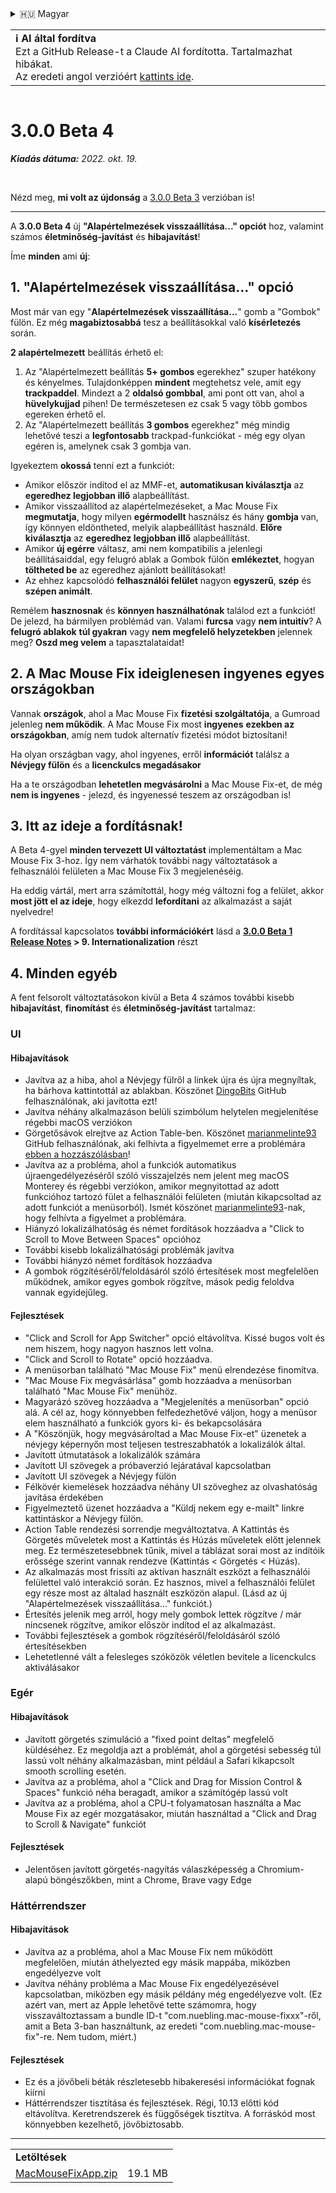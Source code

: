 <details>
<summary>🇭🇺 Magyar</summary>

[🇬🇧 English (GitHub Release)](https://github.com/noah-nuebling/mac-mouse-fix/releases/tag/3.0.0-Beta-4)\
[🇦🇩 Català](https://redirect.macmousefix.com/?target=mmf-release&tag=3.0.0-Beta-4&locale=ca)\
[🇩🇪 Deutsch](https://redirect.macmousefix.com/?target=mmf-release&tag=3.0.0-Beta-4&locale=de)\
[🇪🇸 Español](https://redirect.macmousefix.com/?target=mmf-release&tag=3.0.0-Beta-4&locale=es)\
[🇫🇷 Français](https://redirect.macmousefix.com/?target=mmf-release&tag=3.0.0-Beta-4&locale=fr)\
[🇮🇩 Indonesia](https://redirect.macmousefix.com/?target=mmf-release&tag=3.0.0-Beta-4&locale=id)\
[🇮🇹 Italiano](https://redirect.macmousefix.com/?target=mmf-release&tag=3.0.0-Beta-4&locale=it)\
**🇭🇺 Magyar**\
[🇳🇱 Nederlands](https://redirect.macmousefix.com/?target=mmf-release&tag=3.0.0-Beta-4&locale=nl)\
[🇵🇱 Polski](https://redirect.macmousefix.com/?target=mmf-release&tag=3.0.0-Beta-4&locale=pl)\
[🇧🇷 Português (Brasil)](https://redirect.macmousefix.com/?target=mmf-release&tag=3.0.0-Beta-4&locale=pt-BR)\
[🇵🇹 Português (Portugal)](https://redirect.macmousefix.com/?target=mmf-release&tag=3.0.0-Beta-4&locale=pt-PT)\
[🇷🇴 Română](https://redirect.macmousefix.com/?target=mmf-release&tag=3.0.0-Beta-4&locale=ro)\
[🇸🇪 Svenska](https://redirect.macmousefix.com/?target=mmf-release&tag=3.0.0-Beta-4&locale=sv)\
[🇻🇳 Tiếng Việt](https://redirect.macmousefix.com/?target=mmf-release&tag=3.0.0-Beta-4&locale=vi)\
[🇹🇷 Türkçe](https://redirect.macmousefix.com/?target=mmf-release&tag=3.0.0-Beta-4&locale=tr)\
[🇨🇿 Čeština](https://redirect.macmousefix.com/?target=mmf-release&tag=3.0.0-Beta-4&locale=cs)\
[🇬🇷 Ελληνικά](https://redirect.macmousefix.com/?target=mmf-release&tag=3.0.0-Beta-4&locale=el)\
[🇷🇺 Русский](https://redirect.macmousefix.com/?target=mmf-release&tag=3.0.0-Beta-4&locale=ru)\
[🇺🇦 Українська](https://redirect.macmousefix.com/?target=mmf-release&tag=3.0.0-Beta-4&locale=uk)\
[🇮🇱 עברית](https://redirect.macmousefix.com/?target=mmf-release&tag=3.0.0-Beta-4&locale=he)\
[🇸🇦 العربية](https://redirect.macmousefix.com/?target=mmf-release&tag=3.0.0-Beta-4&locale=ar)\
[🇮🇳 हिन्दी](https://redirect.macmousefix.com/?target=mmf-release&tag=3.0.0-Beta-4&locale=hi)\
[🇹🇭 ไทย](https://redirect.macmousefix.com/?target=mmf-release&tag=3.0.0-Beta-4&locale=th)\
[🇨🇳 中文 (简体)](https://redirect.macmousefix.com/?target=mmf-release&tag=3.0.0-Beta-4&locale=zh-Hans)\
[🇨🇳 中文 (繁體)](https://redirect.macmousefix.com/?target=mmf-release&tag=3.0.0-Beta-4&locale=zh-Hant)\
[🇭🇰 中文（香港)](https://redirect.macmousefix.com/?target=mmf-release&tag=3.0.0-Beta-4&locale=zh-HK)\
[🇯🇵 日本語](https://redirect.macmousefix.com/?target=mmf-release&tag=3.0.0-Beta-4&locale=ja)\
[🇰🇷 한국어](https://redirect.macmousefix.com/?target=mmf-release&tag=3.0.0-Beta-4&locale=ko)\
[Help translate Mac Mouse Fix to different languages!](https://github.com/noah-nuebling/mac-mouse-fix/discussions/731)
</details>
<table align=><td>
<b>ℹ️ AI által fordítva</b><br>
Ezt a GitHub Release-t a Claude AI fordította. Tartalmazhat hibákat.<br>
Az eredeti angol verzióért <a href="https://github.com/noah-nuebling/mac-mouse-fix/releases/tag/3.0.0-Beta-4">kattints ide</a>.
</td></table>

<table></table>

# 3.0.0 Beta 4
***Kiadás dátuma:** 2022. okt. 19.*

<br>

Nézd meg, **mi volt az újdonság** a [3.0.0 Beta 3](https://redirect.macmousefix.com/?target=mmf-release&tag=3.0.0-Beta-3&locale=hu) verzióban is!

---

A **3.0.0 Beta 4** új **"Alapértelmezések visszaállítása..." opciót** hoz, valamint számos **életminőség-javítást** és **hibajavítást**!

Íme **minden** ami **új**:

## 1. "Alapértelmezések visszaállítása..." opció

Most már van egy "**Alapértelmezések visszaállítása...**" gomb a "Gombok" fülön.
Ez még **magabiztosabbá** tesz a beállításokkal való **kísérletezés** során.

**2 alapértelmezett** beállítás érhető el:

1. Az "Alapértelmezett beállítás **5+ gombos** egerekhez" szuper hatékony és kényelmes. Tulajdonképpen **mindent** megtehetsz vele, amit egy **trackpaddel**. Mindezt a 2 **oldalsó gombbal**, ami pont ott van, ahol a **hüvelykujjad** pihen! De természetesen ez csak 5 vagy több gombos egereken érhető el.
2. Az "Alapértelmezett beállítás **3 gombos** egerekhez" még mindig lehetővé teszi a **legfontosabb** trackpad-funkciókat - még egy olyan egéren is, amelynek csak 3 gombja van.

Igyekeztem **okossá** tenni ezt a funkciót:

- Amikor először indítod el az MMF-et, **automatikusan kiválasztja** az **egeredhez legjobban illő** alapbeállítást.
- Amikor visszaállítod az alapértelmezéseket, a Mac Mouse Fix **megmutatja**, hogy milyen **egérmodellt** használsz és hány **gombja** van, így könnyen eldöntheted, melyik alapbeállítást használd. **Előre kiválasztja** az **egeredhez legjobban illő** alapbeállítást.
- Amikor **új egérre** váltasz, ami nem kompatibilis a jelenlegi beállításaiddal, egy felugró ablak a Gombok fülön **emlékeztet**, hogyan **töltheted be** az egeredhez ajánlott beállításokat!
- Az ehhez kapcsolódó **felhasználói felület** nagyon **egyszerű**, **szép** és **szépen animált**.

Remélem **hasznosnak** és **könnyen használhatónak** találod ezt a funkciót! De jelezd, ha bármilyen problémád van.
Valami **furcsa** vagy **nem intuitív**? A **felugró ablakok** **túl gyakran** vagy **nem megfelelő helyzetekben** jelennek meg? **Oszd meg velem** a tapasztalataidat!

## 2. A Mac Mouse Fix ideiglenesen ingyenes egyes országokban

Vannak **országok**, ahol a Mac Mouse Fix **fizetési szolgáltatója**, a Gumroad jelenleg **nem működik**.
A Mac Mouse Fix most **ingyenes** **ezekben az országokban**, amíg nem tudok alternatív fizetési módot biztosítani!

Ha olyan országban vagy, ahol ingyenes, erről **információt** találsz a **Névjegy fülön** és a **licenckulcs megadásakor**

Ha a te országodban **lehetetlen megvásárolni** a Mac Mouse Fix-et, de még **nem is ingyenes** - jelezd, és ingyenessé teszem az országodban is!

## 3. Itt az ideje a fordításnak!

A Beta 4-gyel **minden tervezett UI változtatást** implementáltam a Mac Mouse Fix 3-hoz. Így nem várhatók további nagy változtatások a felhasználói felületen a Mac Mouse Fix 3 megjelenéséig.

Ha eddig vártál, mert arra számítottál, hogy még változni fog a felület, akkor **most jött el az ideje**, hogy elkezdd **lefordítani** az alkalmazást a saját nyelvedre!

A fordítással kapcsolatos **további információkért** lásd a **[3.0.0 Beta 1 Release Notes](https://redirect.macmousefix.com/?target=mmf-release&tag=3.0.0-Beta-1.1&locale=hu) > 9. Internationalization** részt

## 4. Minden egyéb

A fent felsorolt változtatásokon kívül a Beta 4 számos további kisebb **hibajavítást**, **finomítást** és **életminőség-javítást** tartalmaz:

### UI

#### Hibajavítások

- Javítva az a hiba, ahol a Névjegy fülről a linkek újra és újra megnyíltak, ha bárhova kattintottál az ablakban. Köszönet [DingoBits](https://github.com/DingoBits) GitHub felhasználónak, aki javította ezt!
- Javítva néhány alkalmazáson belüli szimbólum helytelen megjelenítése régebbi macOS verziókon
- Görgetősávok elrejtve az Action Table-ben. Köszönet [marianmelinte93](https://github.com/marianmelinte93) GitHub felhasználónak, aki felhívta a figyelmemet erre a problémára [ebben a hozzászólásban](https://github.com/noah-nuebling/mac-mouse-fix/discussions/366#discussioncomment-3728994)!
- Javítva az a probléma, ahol a funkciók automatikus újraengedélyezéséről szóló visszajelzés nem jelent meg macOS Monterey és régebbi verziókon, amikor megnyitottad az adott funkcióhoz tartozó fület a felhasználói felületen (miután kikapcsoltad az adott funkciót a menüsorból). Ismét köszönet [marianmelinte93](https://github.com/marianmelinte93)-nak, hogy felhívta a figyelmet a problémára.
- Hiányzó lokalizálhatóság és német fordítások hozzáadva a "Click to Scroll to Move Between Spaces" opcióhoz
- További kisebb lokalizálhatósági problémák javítva
- További hiányzó német fordítások hozzáadva
- A gombok rögzítéséről/feloldásáról szóló értesítések most megfelelően működnek, amikor egyes gombok rögzítve, mások pedig feloldva vannak egyidejűleg.

#### Fejlesztések

- "Click and Scroll for App Switcher" opció eltávolítva. Kissé bugos volt és nem hiszem, hogy nagyon hasznos lett volna.
- "Click and Scroll to Rotate" opció hozzáadva.
- A menüsorban található "Mac Mouse Fix" menü elrendezése finomítva.
- "Mac Mouse Fix megvásárlása" gomb hozzáadva a menüsorban található "Mac Mouse Fix" menühöz.
- Magyarázó szöveg hozzáadva a "Megjelenítés a menüsorban" opció alá. A cél az, hogy könnyebben felfedezhetővé váljon, hogy a menüsor elem használható a funkciók gyors ki- és bekapcsolására
- A "Köszönjük, hogy megvásároltad a Mac Mouse Fix-et" üzenetek a névjegy képernyőn most teljesen testreszabhatók a lokalizálók által.
- Javított útmutatások a lokalizálók számára
- Javított UI szövegek a próbaverzió lejáratával kapcsolatban
- Javított UI szövegek a Névjegy fülön
- Félkövér kiemelések hozzáadva néhány UI szöveghez az olvashatóság javítása érdekében
- Figyelmeztető üzenet hozzáadva a "Küldj nekem egy e-mailt" linkre kattintáskor a Névjegy fülön.
- Action Table rendezési sorrendje megváltoztatva. A Kattintás és Görgetés műveletek most a Kattintás és Húzás műveletek előtt jelennek meg. Ez természetesebbnek tűnik, mivel a táblázat sorai most az indítóik erőssége szerint vannak rendezve (Kattintás < Görgetés < Húzás).
- Az alkalmazás most frissíti az aktívan használt eszközt a felhasználói felülettel való interakció során. Ez hasznos, mivel a felhasználói felület egy része most az általad használt eszközön alapul. (Lásd az új "Alapértelmezések visszaállítása..." funkciót.)
- Értesítés jelenik meg arról, hogy mely gombok lettek rögzítve / már nincsenek rögzítve, amikor először indítod el az alkalmazást.
- További fejlesztések a gombok rögzítéséről/feloldásáról szóló értesítésekben
- Lehetetlenné vált a felesleges szóközök véletlen bevitele a licenckulcs aktiválásakor

### Egér

#### Hibajavítások

- Javított görgetés szimuláció a "fixed point deltas" megfelelő küldéséhez. Ez megoldja azt a problémát, ahol a görgetési sebesség túl lassú volt néhány alkalmazásban, mint például a Safari kikapcsolt smooth scrolling esetén.
- Javítva az a probléma, ahol a "Click and Drag for Mission Control & Spaces" funkció néha beragadt, amikor a számítógép lassú volt
- Javítva az a probléma, ahol a CPU-t folyamatosan használta a Mac Mouse Fix az egér mozgatásakor, miután használtad a "Click and Drag to Scroll & Navigate" funkciót

#### Fejlesztések

- Jelentősen javított görgetés-nagyítás válaszképesség a Chromium-alapú böngészőkben, mint a Chrome, Brave vagy Edge

### Háttérrendszer

#### Hibajavítások

- Javítva az a probléma, ahol a Mac Mouse Fix nem működött megfelelően, miután áthelyezted egy másik mappába, miközben engedélyezve volt
- Javítva néhány probléma a Mac Mouse Fix engedélyezésével kapcsolatban, miközben egy másik példány még engedélyezve volt. (Ez azért van, mert az Apple lehetővé tette számomra, hogy visszaváltoztassam a bundle ID-t "com.nuebling.mac-mouse-fixxx"-ről, amit a Beta 3-ban használtunk, az eredeti "com.nuebling.mac-mouse-fix"-re. Nem tudom, miért.)

#### Fejlesztések

- Ez és a jövőbeli béták részletesebb hibakeresési információkat fognak kiírni
- Háttérrendszer tisztítása és fejlesztések. Régi, 10.13 előtti kód eltávolítva. Keretrendszerek és függőségek tisztítva. A forráskód most könnyebben kezelhető, jövőbiztosabb.

---

<table align="start">
<tr>
    <td colspan=2>
        <b>Letöltések</b>
    </td>
</tr>
<tr>
    <td><a href="https://github.com/noah-nuebling/mac-mouse-fix/releases/download/3.0.0-Beta-4/MacMouseFixApp.zip">MacMouseFixApp.zip</a></td>
    <td>19.1 MB</td>
</tr>
</table>